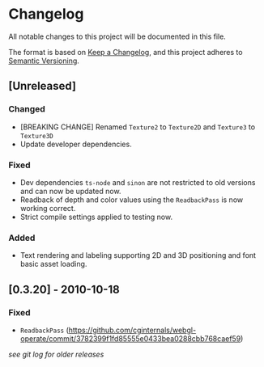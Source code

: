 # Changelog
All notable changes to this project will be documented in this file.

The format is based on [Keep a Changelog](https://keepachangelog.com/en/1.0.0/),
and this project adheres to [Semantic Versioning](https://semver.org/spec/v2.0.0.html).

## [Unreleased]
### Changed
- [BREAKING CHANGE] Renamed `Texture2` to `Texture2D` and `Texture3` to `Texture3D`
- Update developer dependencies.

### Fixed
- Dev dependencies `ts-node` and `sinon` are not restricted to old versions and can now be updated now.
- Readback of depth and color values using the `ReadbackPass` is now working correct.
- Strict compile settings applied to testing now.

### Added
- Text rendering and labeling supporting 2D and 3D positioning and font basic asset loading.

## [0.3.20] - 2010-10-18
### Fixed
- `ReadbackPass` (https://github.com/cginternals/webgl-operate/commit/3782399f1fd85555e0433bea0288cbb768caef59)

*see git log for older releases*
